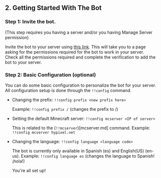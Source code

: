 ## 2. Getting Started With The Bot 
 
### Step 1: Invite the bot.
 (This step requires you having a server and/or you having Manage Server permission)
 
 Invite the bot to your server using [this link](https://top.gg/bot/639498607632056321/invite). This will take you to a page asking for the permissions required for the bot to work in your server. Check all the permissions required and complete the verification to add the bot to your server.

### Step 2: Basic Configuration (optional)
 
 You can do some basic configuration to personalize the bot for your server. All configuration setup is done through the `!!config` command. 
 
- Changing the prefix: `!!config prefix <new prefix here>`
 
  Example: `!!config prefix /` (changes the prefix to /)
 
- Setting the default Minecraft server: `!!config mcserver <IP of server>`
 
  This is related to the (`!!mcserver`)[mcserver.md] command. 
  Example: `!!config mcserver hypixel.net`
 
- Changing the language: `!!config language <language code>`
 
  The bot is currently only available in Spanish (es) and English(US) (en-us).
  Example: `!!config language es` (changes the language to Spanish! ¡hola!)
  
  You're all set up!

